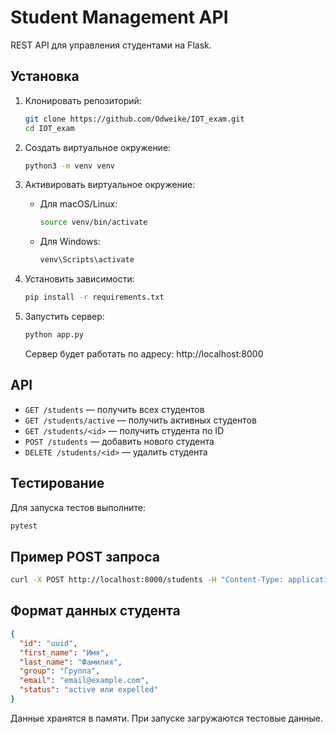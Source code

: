 # Student Management API

REST API для управления студентами на Flask.

## Установка

1. Клонировать репозиторий:  
   ```bash
   git clone https://github.com/Odweike/IOT_exam.git
   cd IOT_exam
   ```

2. Создать виртуальное окружение:  
   ```bash
   python3 -m venv venv
   ```

3. Активировать виртуальное окружение:  
   - Для macOS/Linux:  
     ```bash
     source venv/bin/activate
     ```  
   - Для Windows:  
     ```bash
     venv\Scripts\activate
     ```

4. Установить зависимости:  
   ```bash
   pip install -r requirements.txt
   ```

5. Запустить сервер:  
   ```bash
   python app.py
   ```
   Сервер будет работать по адресу: http://localhost:8000

## API

- `GET /students` — получить всех студентов  
- `GET /students/active` — получить активных студентов  
- `GET /students/<id>` — получить студента по ID  
- `POST /students` — добавить нового студента  
- `DELETE /students/<id>` — удалить студента  

## Тестирование

Для запуска тестов выполните:  
```bash
pytest
```

## Пример POST запроса

```bash
curl -X POST http://localhost:8000/students -H "Content-Type: application/json" -d '{"first_name": "Иван", "last_name": "Петров", "group": "ИВТ-21", "email": "petrov@example.com"}'
```

## Формат данных студента

```json
{
  "id": "uuid",
  "first_name": "Имя",
  "last_name": "Фамилия",
  "group": "Группа",
  "email": "email@example.com",
  "status": "active или expelled"
}
```

Данные хранятся в памяти. При запуске загружаются тестовые данные.
